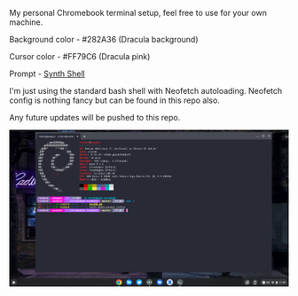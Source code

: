 My personal Chromebook terminal setup, feel free to use for your own machine.

Background color - #282A36 (Dracula background)

Cursor color - #FF79C6 (Dracula pink)

Prompt - [Synth Shell](https://github.com/andresgongora/synth-shell)

I'm just using the standard bash shell with Neofetch autoloading. Neofetch config is nothing fancy but can be found in this repo also.

Any future updates will be pushed to this repo.

![image](https://github.com/sh1nyfox/chromebook-terminal/blob/master/chromebook-terminal-screenshot.png)
